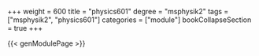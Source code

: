 +++
weight = 600
title = "physics601"
degree = "msphysik2"
tags = ["msphysik2", "physics601"]
categories = ["module"]
bookCollapseSection = true
+++

{{< genModulePage >}}
